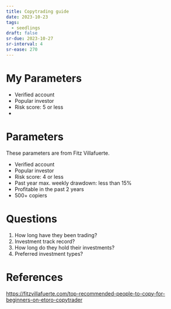 ```yaml
---
title: Copytrading guide
date: 2023-10-23
tags:
  - seedlings
draft: false
sr-due: 2023-10-27
sr-interval: 4
sr-ease: 270
---
```

# My Parameters

- Verified account
- Popular investor
- Risk score: 5 or less
- 

# Parameters

These parameters are from Fitz Villafuerte.

- Verified account
- Popular investor
- Risk score: 4 or less
- Past year max. weekly drawdown: less than 15%
- Profitable in the past 2 years
- 500+ copiers

# Questions

1. How long have they been trading?
2. Investment track record?
3. How long do they hold their investments?
4. Preferred investment types?

# References

https://fitzvillafuerte.com/top-recommended-people-to-copy-for-beginners-on-etoro-copytrader